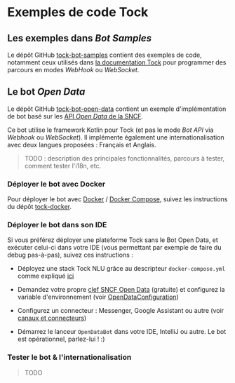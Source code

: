 # Exemples de code Tock

## Les exemples dans _Bot Samples_

Le dépôt GitHub [tock-bot-samples]() contient des exemples de code, notamment ceux utilisés dans 
[la documentation Tock](../guide/api.md) pour programmer des parcours en modes _WebHook_ ou _WebSocket_.

## Le bot _Open Data_

Le dépôt GitHub [tock-bot-open-data](https://github.com/theopenconversationkit/tock-bot-open-data) contient un 
exemple d'implémentation de bot basé sur les [API _Open Data_ de la SNCF](https://www.digital.sncf.com/startup/api).

Ce bot utilise le framework Kotlin pour Tock (et pas le mode _Bot API_ via _Webhook_ ou _WebSocket_). 
Il implémente également une internationalisation avec deux langues proposées : Français et Anglais.

> TODO : description des principales fonctionnalités, parcours à tester, comment tester l'i18n, etc.

### Déployer le bot avec Docker

Pour déployer le bot avec [Docker](https://www.docker.com/) / [Docker Compose](https://docs.docker.com/compose/), 
suivez les instructions du dépôt [tock-docker](https://github.com/theopenconversationkit/tock-docker#user-content-run-the-open-data-bot-example).

### Déployer le bot dans son IDE

Si vous préférez déployer une plateforme Tock sans le Bot Open Data, et exécuter celui-ci dans votre IDE (vous 
permettant par exemple de faire du debug pas-à-pas), suivez ces instructions : 

* Déployez une stack Tock NLU grâce au descripteur `docker-compose.yml` comme expliqué [ici](https://github.com/theopenconversationkit/tock-docker#user-content-docker-images-for-tock)

* Demandez votre propre [clef SNCF Open Data](https://data.sncf.com/) (gratuite) et configurez la variable d'environnement (voir [OpenDataConfiguration](https://github.com/theopenconversationkit/tock-bot-open-data/blob/master/src/main/kotlin/ai.tock/bot/open/data/OpenDataConfiguration.kt#L29))

* Configurez un connecteur : Messenger, Google Assistant ou autre (voir [canaux et connecteurs](../utilisateur/channels.md))

* Démarrez le lanceur `OpenDataBot` dans votre IDE, IntelliJ ou autre. Le bot est opérationnel, parlez-lui ! :)
 
### Tester le bot & l'internationalisation

> TODO
